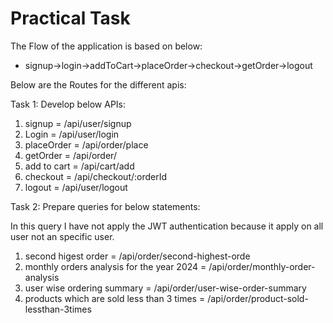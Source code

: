 # Practical Task

The Flow of the application is based on below:

* signup->login->addToCart->placeOrder->checkout->getOrder->logout

Below are the Routes for the different apis:

Task 1: Develop below APIs:

1. signup = /api/user/signup
2. Login = /api/user/login
3. placeOrder = /api/order/place
4. getOrder = /api/order/
5. add to cart = /api/cart/add
6. checkout = /api/checkout/:orderId
7. logout = /api/user/logout


Task 2: Prepare queries for below statements:

In this query I have not apply the JWT authentication because it apply on all user not an specific user.

1. second higest order = /api/order/second-highest-orde
2. monthly orders analysis for the year 2024 = /api/order/monthly-order-analysis
3. user wise ordering summary = /api/order/user-wise-order-summary
4. products which are sold less than 3 times = /api/order/product-sold-lessthan-3times

